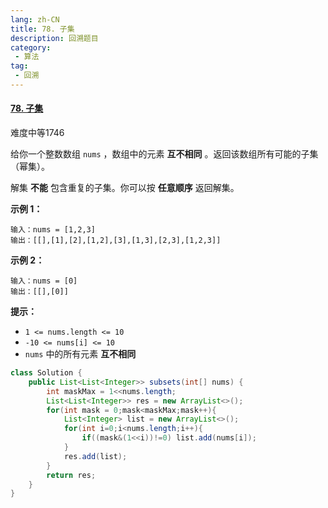 ```yaml
---
lang: zh-CN
title: 78. 子集
description: 回溯题目
category: 
 - 算法
tag:
 - 回溯
---
```


#### [78. 子集](https://leetcode.cn/problems/subsets/)

难度中等1746

给你一个整数数组 `nums` ，数组中的元素 **互不相同** 。返回该数组所有可能的子集（幂集）。

解集 **不能** 包含重复的子集。你可以按 **任意顺序** 返回解集。

 

**示例 1：**

```
输入：nums = [1,2,3]
输出：[[],[1],[2],[1,2],[3],[1,3],[2,3],[1,2,3]]
```

**示例 2：**

```
输入：nums = [0]
输出：[[],[0]]
```

 

**提示：**

- `1 <= nums.length <= 10`
- `-10 <= nums[i] <= 10`
- `nums` 中的所有元素 **互不相同**

```java
class Solution {
    public List<List<Integer>> subsets(int[] nums) {
        int maskMax = 1<<nums.length;
        List<List<Integer>> res = new ArrayList<>();
        for(int mask = 0;mask<maskMax;mask++){
            List<Integer> list = new ArrayList<>();
            for(int i=0;i<nums.length;i++){
                if((mask&(1<<i))!=0) list.add(nums[i]);
            }
            res.add(list);
        }
        return res;
    }
}
```

